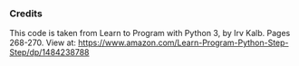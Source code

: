 ### Credits ###
This code is taken from Learn to Program with Python 3, by Irv Kalb. Pages 268-270. View at: https://www.amazon.com/Learn-Program-Python-Step-Step/dp/1484238788